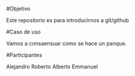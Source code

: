 #Objetivo

Este repositorio es para introducirnos a git/github

#Caso de uso

Vamos a consaensuar como se hace un panque.

#Participantes

Alejandro
Roberto
Alberto
Emmanuel


